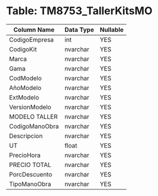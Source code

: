 # Table: TM8753_TallerKitsMO

| Column Name | Data Type | Nullable |
|-------------|-----------|----------|
| CodigoEmpresa | int | YES |
| CodigoKit | nvarchar | YES |
| Marca | nvarchar | YES |
| Gama | nvarchar | YES |
| CodModelo | nvarchar | YES |
| AñoModelo | nvarchar | YES |
| ExtModelo | nvarchar | YES |
| VersionModelo | nvarchar | YES |
| MODELO TALLER | nvarchar | YES |
| CodigoManoObra | nvarchar | YES |
| Descripcion | nvarchar | YES |
| UT | float | YES |
| PrecioHora | nvarchar | YES |
| PRECIO TOTAL | nvarchar | YES |
| PorcDescuento | nvarchar | YES |
| TipoManoObra | nvarchar | YES |
